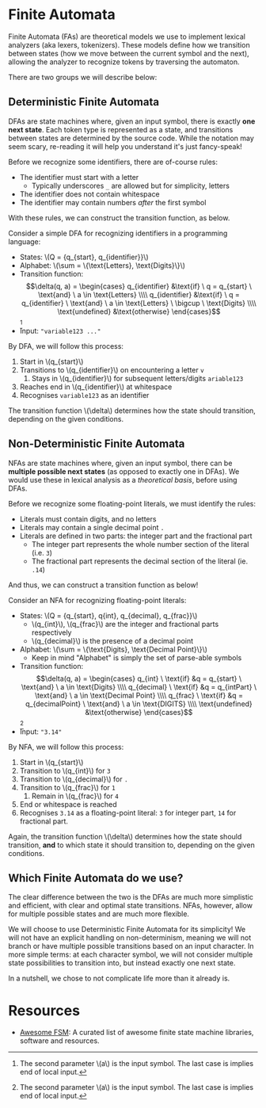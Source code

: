 # Finite Automata
Finite Automata (FAs) are theoretical models we use to implement lexical analyzers (aka lexers, tokenizers). These models define how we transition between states (how we move between the current symbol and the next), allowing the analyzer to recognize tokens by traversing the automaton.

There are two groups we will describe below:
## Deterministic Finite Automata
DFAs are state machines where, given an input symbol, there is exactly **one next state**. Each token type is represented as a state, and transitions between states are determined by the source code. While the notation may seem scary, re-reading it will help you understand it's just fancy-speak!

Before we recognize some identifiers, there are of-course rules:
- The identifier must start with a letter
	- Typically underscores `_` are allowed but for simplicity, letters
- The identifier does not contain whitespace
- The identifier may contain numbers *after* the first symbol

With these rules, we can construct the transition function, as below.

Consider a simple DFA for recognizing identifiers in a programming language:
- States: \\(Q = \{q_{start}, q_{identifier}\}\\)
- Alphabet: \\(\sum = \\{\text{Letters}, \text{Digits}\\}\\)
- Transition function:
  $$\delta(q, a) = \begin{cases}
q_{identifier} &\text{if} \ q = q_{start} \ \text{and} \ a \in \text{Letters} \\\\
q_{identifier} &\text{if} \ q = q_{identifier} \ \text{and} \ a \in \text{Letters} \ \bigcup \ \text{Digits} \\\\
\text{undefined} &\text{otherwise}
\end{cases}$$[^note]
- Input: `"variable123 ..."`

By DFA, we will follow this process:
1. Start in \\(q_{start}\\)
2. Transitions to \\(q_{identifier}\\) on encountering a letter `v`
	1. Stays in \\(q_{identifier}\\) for subsequent letters/digits `ariable123`
3. Reaches end in \\(q_{identifier}\\) at whitespace ` `
4. Recognises `variable123` as an identifier

The transition function \\(\delta\\) determines how the state should transition, depending on the given conditions.
## Non-Deterministic Finite Automata
NFAs are state machines where, given an input symbol, there can be **multiple possible next states** (as opposed to exactly one in DFAs). We would use these in lexical analysis as a *theoretical basis*, before using DFAs.

Before we recognize some floating-point literals, we must identify the rules:
- Literals must contain digits, and no letters
- Literals may contain a single decimal point `.`
- Literals are defined in two parts: the integer part and the fractional part
	- The integer part represents the whole number section of the literal (i.e. `3`)
	- The fractional part represents the decimal section of the literal (ie. `.14`)

And thus, we can construct a transition function as below!

Consider an NFA for recognizing floating-point literals:
- States: \\(Q = \{q_{start}, q{int}, q_{decimal}, q_{frac}\}\\)
	- \\(q_{int}\\), \\(q_{frac}\\) are the integer and fractional parts respectively
	- \\(q_{decimal}\\) is the presence of a decimal point
- Alphabet: \\(\sum = \\{\text{Digits}, \text{Decimal Point}\\}\\)
	- Keep in mind "Alphabet" is simply the set of parse-able symbols
- Transition function:
  $$\delta(q, a) = \begin{cases}
q_{int} \ \text{if} &q = q_{start} \ \text{and} \ a \in \text{Digits} \\\\
q_{decimal} \ \text{if} &q = q_{intPart} \ \text{and} \ a \in \text{Decimal Point} \\\\
q_{frac} \ \text{if} &q = q_{decimalPoint} \ \text{and} \ a \in \text{DIGITS} \\\\
\text{undefined} &\text{otherwise}
\end{cases}$$[^note]
- Input: `"3.14"`

By NFA, we will follow this process:
1. Start in \\(q_{start}\\)
2. Transition to \\(q_{int}\\) for `3`
3. Transition to \\(q_{decimal}\\) for `.`
4. Transition to \\(q_{frac}\\) for `1`
	1. Remain in \\(q_{frac}\\) for `4`
5. End or whitespace is reached
6. Recognises `3.14` as a floating-point literal: `3` for integer part, `14` for fractional part.

Again, the transition function \\(\delta\\) determines how the state should transition, **and** to which state it should transition to, depending on the given conditions.
## Which Finite Automata do we use?
The clear difference between the two is the DFAs are much more simplistic and efficient, with clear and optimal state transitions. NFAs, however, allow for multiple possible states and are much more flexible.

We will choose to use Deterministic Finite Automata for its simplicity! We will not have an explicit handling on non-determinism, meaning we will not branch or have multiple possible transitions based on an input character. In more simple terms: at each character symbol, we will not consider multiple state possibilities to transition into, but instead exactly one next state.

In a nutshell, we chose to not complicate life more than it already is.

# Resources
- [Awesome FSM](https://github.com/leonardomso/awesome-fsm): A curated list of awesome finite state machine libraries, software and resources.

[^note]: The second parameter \\(a\\) is the input symbol. The last case is implies end of local input.
